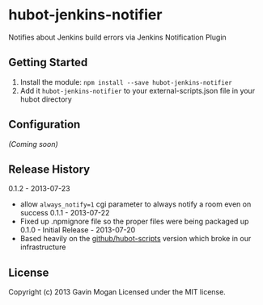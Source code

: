 # hubot-jenkins-notifier

Notifies about Jenkins build errors via Jenkins Notification Plugin

## Getting Started
1. Install the module: `npm install --save hubot-jenkins-notifier`
2. Add it `hubot-jenkins-notifier` to your external-scripts.json file in your hubot directory

## Configuration
_(Coming soon)_

## Release History

0.1.2 - 2013-07-23
* allow ```always_notify=1``` cgi parameter to always notify a room even on success
0.1.1 - 2013-07-22
* Fixed up .npmignore file so the proper files were being packaged up
0.1.0 - Initial Release - 2013-07-20
* Based heavily on the [github/hubot-scripts](http://www.github.com/github/hubot-scripts) version which broke in our infrastructure

## License
Copyright (c) 2013 Gavin Mogan
Licensed under the MIT license.
